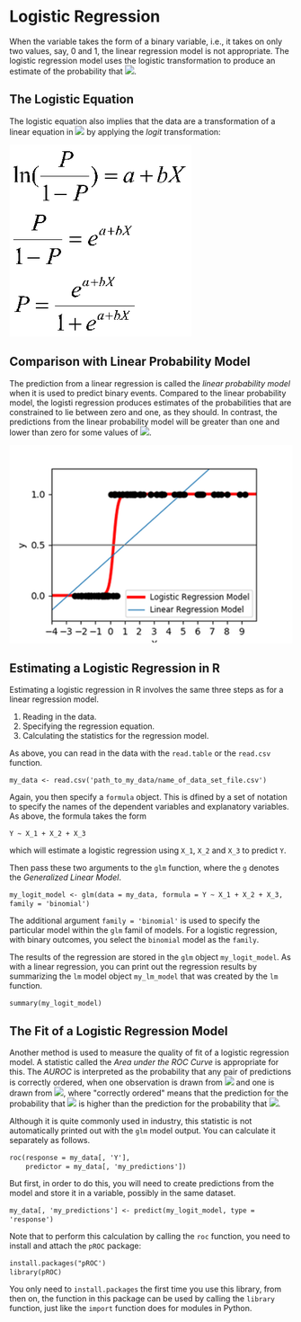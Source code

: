 
# Logistic Regression

When the variable takes the form of a binary variable, i.e., it takes on only two values, say, 0 and 1, the linear regression model is not appropriate. 
The logistic regression model uses the logistic transformation to produce an estimate of the probability that 
<img src="https://latex.codecogs.com/png.latex?%5Cbg_white%20Y_i=1"/>.

## The Logistic Equation

The logistic equation also implies that the data are a transformation of a linear equation in
<img src="https://latex.codecogs.com/png.latex?%5Cbg_white%20X_i"/>
by applying the *logit* transformation:

<img src="Images/Logistic_Regression_Equation.gif"/>

## Comparison with Linear Probability Model


The prediction from a linear regression is called the *linear probability model* when it is used to predict binary events. 
Compared to the linear probability model, the logisti regression produces estimates of the probabilities that are constrained to lie between zero and one, as they should. 
In contrast, the predictions from the linear probability model will be greater than one and lower than zero for some values of 
<img src="https://latex.codecogs.com/png.latex?%5Cbg_white%20X_i"/>.

<img src="Images/Logistic_vs_OLS_Regression.png"/>



## Estimating a Logistic Regression in R

Estimating a logistic regression in R involves the same three steps as
for a linear regression model.
1. Reading in the data.
1. Specifying the regression equation.
1. Calculating the statistics for the regression model.

As above, you can read in the data with the ```read.table``` or the ```read.csv``` function. 

```
my_data <- read.csv('path_to_my_data/name_of_data_set_file.csv')
```

Again, you then specify a ```formula``` object. 
This is dfined by a set of notation to specify the names of the dependent variables and explanatory variables. 
As above, the formula takes the form 
```
Y ~ X_1 + X_2 + X_3
```
which will estimate a logistic regression using ```X_1```, ```X_2``` and ```X_3```
to predict ```Y```. 


Then pass these two arguments to the ```glm``` function, where the 
```g``` denotes the *Generalized Linear Model*. 
```
my_logit_model <- glm(data = my_data, formula = Y ~ X_1 + X_2 + X_3, family = 'binomial')
```

The additional argument ```family = 'binomial'``` is used to specify the particular model within the ```glm``` famil of models. 
For a logistic regression, with binary outcomes, you select the ```binomial``` model as the ```family```.

The results of the regression are stored in the ```glm``` object ```my_logit_model```. 
As with a linear regression, you can print out the regression results by summarizing the ```lm``` model object ```my_lm_model``` that was created by the ```lm``` function.


```
summary(my_logit_model)
```


## The Fit of a Logistic Regression Model

Another method is used to measure the quality of fit of a logistic regression model. 
A statistic called the *Area under the ROC Curve* is appropriate for this. 
The *AUROC* is interpreted as the probability that any pair of predictions is correctly ordered, when one observation is drawn from 
<img src="https://latex.codecogs.com/png.latex?%5Cbg_white%20Y_i=0"/>
and one is drawn from
<img src="https://latex.codecogs.com/png.latex?%5Cbg_white%20Y_i=1"/>, 
where "correctly ordered" means that the prediction for the probability that
<img src="https://latex.codecogs.com/png.latex?%5Cbg_white%20Y_i=1"/>
is higher than the prediction for the probability that
<img src="https://latex.codecogs.com/png.latex?%5Cbg_white%20Y_i=0"/>.

Although it is quite commonly used in industry, 
this statistic is not automatically printed out with the ```glm``` model output. 
You can calculate it separately as follows. 

```
roc(response = my_data[, 'Y'], 
    predictor = my_data[, 'my_predictions'])
```

But first, in order to do this, you will need to create predictions from the model and store it in a variable, possibly in the same dataset. 
```
my_data[, 'my_predictions'] <- predict(my_logit_model, type = 'response')
```


Note that to perform this calculation by calling the ```roc``` function, you need to install and attach the ```pROC``` package:

```
install.packages("pROC')
library(pROC)
```

You only need to ```install.packages``` the first time you use this library, 
from then on, the function in this package can be used by calling the ```library``` function, just like the ```import``` function does for modules in Python. 
